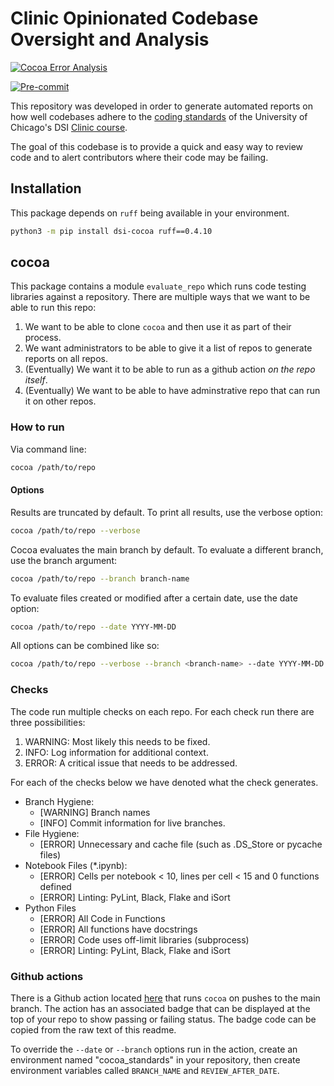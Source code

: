 # Clinic Opinionated Codebase Oversight and Analysis

[![Cocoa Error Analysis](https://github.com/dsi-clinic/cocoa/actions/workflows/error.badges.yml/badge.svg)](https://github.com/dsi-clinic/cocoa/actions/workflows/error.badges.yml)

[![Pre-commit](https://github.com/dsi-clinic/cocoa/actions/workflows/main.workflow.yml/badge.svg)](https://github.com/dsi-clinic/cocoa/actions/workflows/main.workflow.yml)

This repository was developed in order to generate automated reports on how well codebases adhere to the [coding standards](https://github.com/dsi-clinic/coding-standards) of the University of Chicago's DSI [Clinic course](https://datascience.uchicago.edu/education/data-science-clinic/).

The goal of this codebase is to provide a quick and easy way to review code and to alert contributors where their code may be failing.

## Installation
This package depends on `ruff` being available in your environment.

```bash
python3 -m pip install dsi-cocoa ruff==0.4.10
```

## cocoa

This package contains a module `evaluate_repo` which runs code testing libraries against a repository. There are multiple ways that we want to be able to run this repo:

1. We want to be able to clone `cocoa` and then use it as part of their process.
2. We want administrators to be able to give it a list of repos to generate reports on all repos.
3. (Eventually) We want it to be able to run as a github action _on the repo itself_.
4. (Eventually) We want to be able to have adminstrative repo that can run it on other repos.

### How to run

Via command line:

```bash
cocoa /path/to/repo
```

#### Options

Results are truncated by default. To print all results, use the verbose option:

```bash
cocoa /path/to/repo --verbose
```

Cocoa evaluates the main branch by default. To evaluate a different branch, use the branch argument:

```bash
cocoa /path/to/repo --branch branch-name
```


To evaluate files created or modified after a certain date, use the date option:

```bash
cocoa /path/to/repo --date YYYY-MM-DD
```

All options can be combined like so:

```bash
cocoa /path/to/repo --verbose --branch <branch-name> --date YYYY-MM-DD
```


### Checks

The code run multiple checks on each repo. For each check run there are three possibilities:

1. WARNING: Most likely this needs to be fixed.
1. INFO: Log information for additional context.
1. ERROR: A critical issue that needs to be addressed.

For each of the checks below we have denoted what the check generates.

- Branch Hygiene:
  - [WARNING] Branch names
  - [INFO] Commit information for live branches.
- File Hygiene:
  - [ERROR] Unnecessary and cache file (such as .DS_Store or pycache files)
- Notebook Files (\*.ipynb):
  - [ERROR] Cells per notebook < 10, lines per cell < 15 and 0 functions defined
  - [ERROR] Linting: PyLint, Black, Flake and iSort
- Python Files
  - [ERROR] All Code in Functions
  - [ERROR] All functions have docstrings
  - [ERROR] Code uses off-limit libraries (subprocess)
  - [ERROR] Linting: PyLint, Black, Flake and iSort

### Github actions

There is a Github action located [here](.github/workflows/error.badges.yml) that runs `cocoa` on pushes to the main branch. The action has an associated badge that can be displayed at the top of your repo to show passing or failing status. The badge code can be copied from the raw text of this readme.

To override the `--date` or `--branch` options run in the action, create an environment named "cocoa_standards" in your repository, then create environment variables called `BRANCH_NAME` and `REVIEW_AFTER_DATE`.